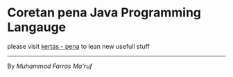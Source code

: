 # Coretan pena Java Programming Langauge

please visit [kertas - pena](https://muhammadfarras.github.io/) to lean new usefull stuff

---
By _Muhammad Farras Ma'ruf_
